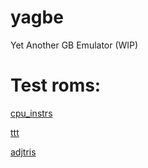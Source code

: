 # yagbe
Yet Another GB Emulator (WIP)

# Test roms:

[cpu_instrs](http://kaosumaru.github.io/yagbe/emulator/yagbe_rom.html?http://kaosumaru.github.io/yagbe/games/cpu_instrs.gb)

[ttt](http://kaosumaru.github.io/yagbe/emulator/yagbe_rom.html?http://kaosumaru.github.io/yagbe/games/ttt.gb)

[adjtris](http://kaosumaru.github.io/yagbe/emulator/yagbe_rom.html?http://kaosumaru.github.io/yagbe/games/adjtris.gb)